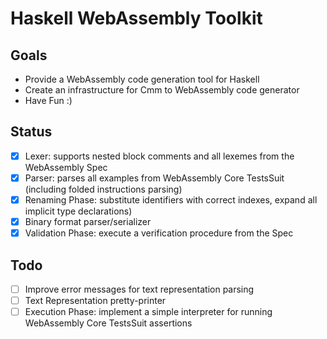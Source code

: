 # Haskell WebAssembly Toolkit

## Goals
  * Provide a WebAssembly code generation tool for Haskell
  * Create an infrastructure for Cmm to WebAssembly code generator
  * Have Fun :)

## Status
  * [x] Lexer: supports nested block comments and all lexemes from the WebAssembly Spec
  * [x] Parser: parses all examples from WebAssembly Core TestsSuit (including folded instructions parsing)
  * [x] Renaming Phase: substitute identifiers with correct indexes, expand all implicit type declarations)
  * [x] Binary format parser/serializer
  * [x] Validation Phase: execute a verification procedure from the Spec

## Todo
  * [ ] Improve error messages for text representation parsing
  * [ ] Text Representation pretty-printer
  * [ ] Execution Phase: implement a simple interpreter for running WebAssembly Core TestsSuit assertions
